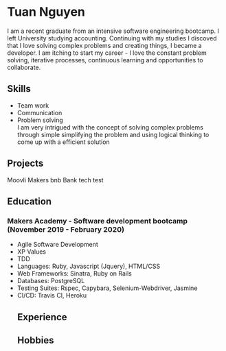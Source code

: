 <h1> Tuan Nguyen </h1>
I am a recent graduate from an intensive software engineering bootcamp. I left University studying accounting. Continuing with my studies I discoved that I love solving complex problems and creating things, I became a developer.  I am itching to start my career - I love the constant problem solving, iterative processes, continuous learning and opportunities to collaborate.


<h2>
Skills
</h2>


<ul>
<li> Team work</l1>
<li> Communication </li>
<li> Problem solving</li>
I am very intrigued with the concept of solving complex problems through simple simplifying the problem and using logical thinking to come up with a efficient solution 

</ul>

<h2>
Projects
</h2>

Moovli
Makers bnb
Bank tech test


<h2>
Education
</h2>
<h3> Makers Academy - Software development bootcamp (November 2019 - February 2020) </h3>
<ul>
<li> Agile Software Development </li>
<li>XP Values</li>
<li>TDD</li>
<li>Languages: Ruby, Javascript (Jquery), HTML/CSS</li>
<li>Web Frameworks: Sinatra, Ruby on Rails</li>
<li>Databases: PostgreSQL</li>
<li>Testing Suites: Rspec, Capybara, Selenium-Webdriver, Jasmine</li>
<li> CI/CD: Travis CI, Heroku</li>


<h2>
Experience
</h2>



<h2>
Hobbies
</h2>